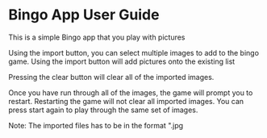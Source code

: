# Bingo App User Guide

This is a simple Bingo app that you play with pictures

Using the import button, you can select multiple images to add to the bingo game. Using the import button will add pictures onto the existing list 

Pressing the clear button will clear all of the imported images.

Once you have run through all of the images, the game will prompt you to restart. Restarting the game will not clear all imported images. You can press start again to play through the same set of images.

Note:
The imported files has to be in the format "<Name>.jpg
